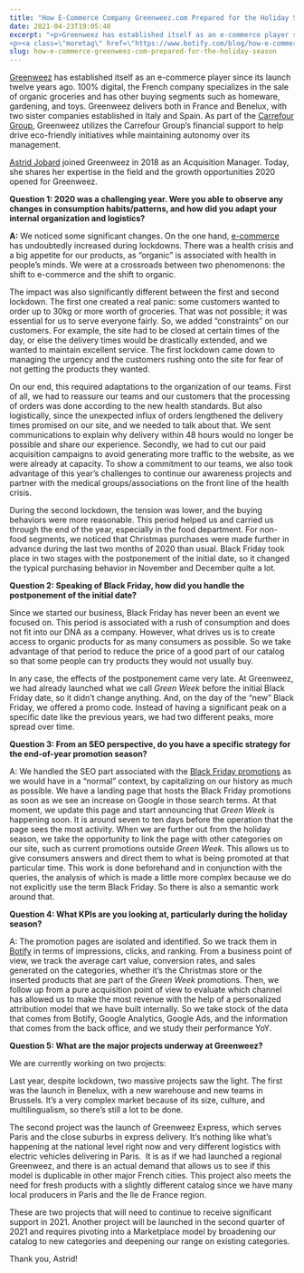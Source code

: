 ```yaml
---
title: "How E-Commerce Company Greenweez.com Prepared for the Holiday Season"
date: 2021-04-23T19:05:48
excerpt: "<p>Greenweez has established itself as an e-commerce player since its launch twelve years ago. 100% digital, the French company specializes in the sale of organic groceries and has other buying segments such as homeware, gardening, and toys. Greenweez delivers both in France and Benelux, with two sister companies established in Italy and Spain. As part&hellip; </p>
<p><a class=\"moretag\" href=\"https://www.botify.com/blog/how-e-commerce-greenweez-com-prepared-for-the-holiday-season\">Read the full article</a></p>"
slug: how-e-commerce-greenweez-com-prepared-for-the-holiday-season
---
```



<p><a href="http://greenweez.com/" target="_blank" rel="noreferrer noopener">Greenweez</a> has established itself as an e-commerce player since its launch twelve years ago. 100% digital, the French company specializes in the sale of organic groceries and has other buying segments such as homeware, gardening, and toys. Greenweez delivers both in France and Benelux, with two sister companies established in Italy and Spain. As part of the <a href="https://www.carrefour.com/en" target="_blank" rel="noreferrer noopener">Carrefour Group</a>, Greenweez utilizes the Carrefour Group’s financial support to help drive eco-friendly initiatives while maintaining autonomy over its management.&nbsp;</p>



<p><a href="https://www.linkedin.com/in/astrid-clavel-jobard-9550058" target="_blank" rel="noreferrer noopener">Astrid Jobard</a> joined Greenweez in 2018 as an Acquisition Manager. Today, she shares her expertise in the field and the growth opportunities 2020 opened for Greenweez.&nbsp;&nbsp;&nbsp;</p>



<p><strong>Question 1: 2020 was a challenging year. Were you able to observe any changes in consumption habits/patterns, and how did you adapt your internal organization and logistics?</strong></p>



<p><strong>A:</strong> We noticed some significant changes. On the one hand, <a href="https://www.botify.com/blog/identifying-low-hanging-seo-opportunities-for-e-commerce-websites" target="_blank" rel="noreferrer noopener">e-commerce</a> has undoubtedly increased during lockdowns. There was a health crisis and a big appetite for our products, as “organic” is associated with health in people’s minds. We were at a crossroads between two phenomenons: the shift to e-commerce and the shift to organic.&nbsp;</p>



<p>The impact was also significantly different between the first and second lockdown. The first one created a real panic: some customers wanted to order up to 30kg or more worth of groceries. That was not possible; it was essential for us to serve everyone fairly. So, we added “constraints” on our customers. For example, the site had to be closed at certain times of the day, or else the delivery times would be drastically extended, and we wanted to maintain excellent service. The first lockdown came down to managing the urgency and the customers rushing onto the site for fear of not getting the products they wanted.&nbsp;</p>



<p>On our end, this required adaptations to the organization of our teams. First of all, we had to reassure our teams and our customers that the processing of orders was done according to the new health standards. But also logistically, since the unexpected influx of orders lengthened the delivery times promised on our site, and we needed to talk about that. We sent communications to explain why delivery within 48 hours would no longer be possible and share our experience. Secondly, we had to cut our paid acquisition campaigns to avoid generating more traffic to the website, as we were already at capacity. To show a commitment to our teams, we also took advantage of this year’s challenges to continue our awareness projects and partner with the medical groups/associations on the front line of the health crisis.</p>



<p>During the second lockdown, the tension was lower, and the buying behaviors were more reasonable. This period helped us and carried us through the end of the year, especially in the food department. For non-food segments, we noticed that Christmas purchases were made further in advance during the last two months of 2020 than usual. Black Friday took place in two stages with the postponement of the initial date, so it changed the typical purchasing behavior in November and December quite a lot.&nbsp;</p>



<p><strong>Question 2: Speaking of Black Friday, how did you handle the postponement of the initial date?&nbsp;</strong></p>



<p>Since we started our business, Black Friday has never been an event we focused on. This period is associated with a rush of consumption and does not fit into our DNA as a company. However, what drives us is to create access to organic products for as many consumers as possible. So we take advantage of that period to reduce the price of a good part of our catalog so that some people can try products they would not usually buy.</p>



<p>In any case, the effects of the postponement came very late. At Greenweez, we had already launched what we call <em>Green Week</em> before the initial Black Friday date, so it didn’t change anything. And, on the day of the “new” Black Friday, we offered a promo code. Instead of having a significant peak on a specific date like the previous years, we had two different peaks, more spread over time.&nbsp;</p>



<p><strong>Question 3: From an SEO perspective, do you have a specific strategy for the end-of-year promotion season?</strong></p>



<p>A: We handled the SEO part associated with the <a href="https://www.botify.com/blog/e-commerce-seo-holidays" target="_blank" rel="noreferrer noopener">Black Friday promotions</a> as we would have in a “normal” context, by capitalizing on our history as much as possible. We have a landing page that hosts the Black Friday promotions as soon as we see an increase on Google in those search terms. At that moment, we update this page and start announcing that <em>Green Week</em> is happening soon. It is around seven to ten days before the operation that the page sees the most activity. When we are further out from the holiday season, we take the opportunity to link the page with other categories on our site, such as current promotions outside <em>Green Week</em>. This allows us to give consumers answers and direct them to what is being promoted at that particular time. This work is done beforehand and in conjunction with the queries, the analysis of which is made a little more complex because we do not explicitly use the term Black Friday. So there is also a semantic work around that.&nbsp;</p>



<p><strong>Question 4: What KPIs are you looking at, particularly during the holiday season?</strong></p>



<p>A: The promotion pages are isolated and identified. So we track them in <a href="https://www.botify.com/blog/top-5-technical-seo-kpis" target="_blank" rel="noreferrer noopener">Botify</a> in terms of impressions, clicks, and ranking. From a business point of view, we track the average cart value, conversion rates, and sales generated on the categories, whether it&#8217;s the Christmas store or the inserted products that are part of the <em>Green Week</em> promotions. Then, we follow up from a pure acquisition point of view to evaluate which channel has allowed us to make the most revenue with the help of a personalized attribution model that we have built internally. So we take stock of the data that comes from Botify, Google Analytics, Google Ads, and the information that comes from the back office, and we study their performance YoY.&nbsp;</p>



<p><strong>Question 5: What are the major projects underway at Greenweez?&nbsp;</strong></p>



<p>We are currently working on two projects:</p>



<p>Last year, despite lockdown, two massive projects saw the light. The first was the launch in Benelux, with a new warehouse and new teams in Brussels. It’s a very complex market because of its size, culture, and multilingualism, so there’s still a lot to be done.&nbsp;</p>



<p>The second project was the launch of Greenweez Express, which serves Paris and the close suburbs in express delivery. It’s nothing like what’s happening at the national level right now and very different logistics with electric vehicles delivering in Paris.&nbsp; It is as if we had launched a regional Greenweez, and there is an actual demand that allows us to see if this model is duplicable in other major French cities. This project also meets the need for fresh products with a slightly different catalog since we have many local producers in Paris and the Ile de France region.&nbsp;</p>



<p>These are two projects that will need to continue to receive significant support in 2021. Another project will be launched in the second quarter of 2021 and requires pivoting into a Marketplace model by broadening our catalog to new categories and deepening our range on existing categories.</p>



<p>Thank you, Astrid! </p>
